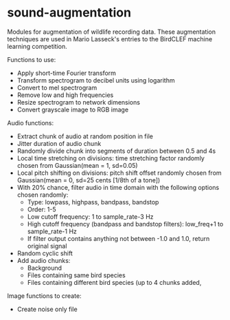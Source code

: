 # sound-augmentation
Modules for augmentation of wildlife recording data. These augmentation techniques are used in Mario Lasseck's entries to the BirdCLEF machine learning competition.

Functions to use:
* Apply short-time Fourier transform
* Transform spectrogram to decibel units using logarithm
* Convert to mel spectrogram
* Remove low and high frequencies
* Resize spectrogram to network dimensions
* Convert grayscale image to RGB image

Audio functions:
* Extract chunk of audio at random position in file
* Jitter duration of audio chunk
* Randomly divide chunk into segments of duration between 0.5 and 4s
* Local time stretching on divisions: time stretching factor randomly chosen from Gaussian(mean = 1, sd=0.05) 
* Local pitch shifting on divisions: pitch shift offset randomly chosen from Gaussian(mean = 0, sd=25 cents [1/8th of a tone])
* With 20% chance, filter audio in time domain with the following options chosen randomly: 
    * Type: lowpass, highpass, bandpass, bandstop 
    * Order: 1-5
    * Low cutoff frequency: 1 to sample_rate-3 Hz
    * High cutoff frequency (bandpass and bandstop filters): low_freq+1 to sample_rate-1 Hz
    * If filter output contains anything not between -1.0 and 1.0, return original signal
* Random cyclic shift
* Add audio chunks:
    * Background
    * Files containing same bird species
    * Files containing different bird species (up to 4 chunks added, 
   
    


Image functions to create:
* Create noise only file


